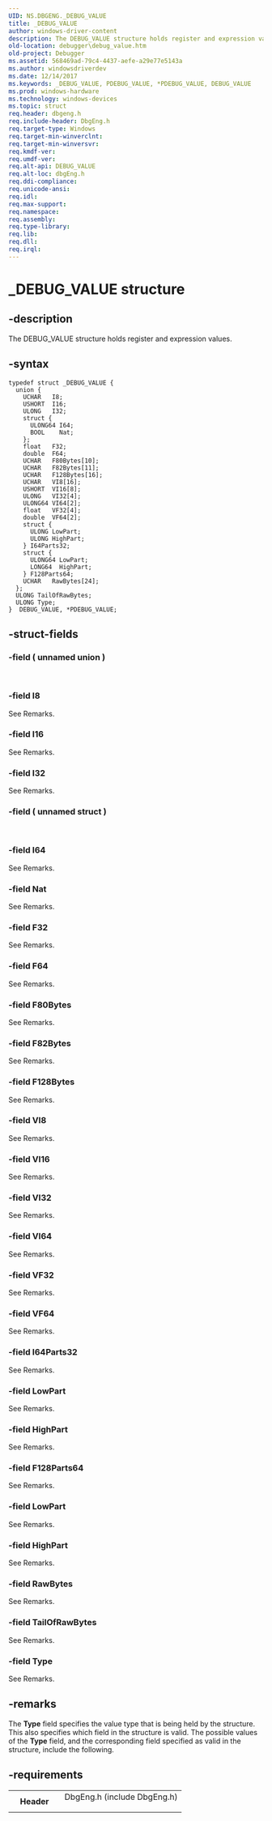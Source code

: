 ```yaml
---
UID: NS.DBGENG._DEBUG_VALUE
title: _DEBUG_VALUE
author: windows-driver-content
description: The DEBUG_VALUE structure holds register and expression values.
old-location: debugger\debug_value.htm
old-project: Debugger
ms.assetid: 568469ad-79c4-4437-aefe-a29e77e5143a
ms.author: windowsdriverdev
ms.date: 12/14/2017
ms.keywords: _DEBUG_VALUE, PDEBUG_VALUE, *PDEBUG_VALUE, DEBUG_VALUE
ms.prod: windows-hardware
ms.technology: windows-devices
ms.topic: struct
req.header: dbgeng.h
req.include-header: DbgEng.h
req.target-type: Windows
req.target-min-winverclnt: 
req.target-min-winversvr: 
req.kmdf-ver: 
req.umdf-ver: 
req.alt-api: DEBUG_VALUE
req.alt-loc: dbgEng.h
req.ddi-compliance: 
req.unicode-ansi: 
req.idl: 
req.max-support: 
req.namespace: 
req.assembly: 
req.type-library: 
req.lib: 
req.dll: 
req.irql: 
---
```


# _DEBUG_VALUE structure



## -description
The DEBUG_VALUE structure holds register and expression values.



## -syntax

````
typedef struct _DEBUG_VALUE {
  union {
    UCHAR   I8;
    USHORT  I16;
    ULONG   I32;
    struct {
      ULONG64 I64;
      BOOL    Nat;
    };
    float   F32;
    double  F64;
    UCHAR   F80Bytes[10];
    UCHAR   F82Bytes[11];
    UCHAR   F128Bytes[16];
    UCHAR   VI8[16];
    USHORT  VI16[8];
    ULONG   VI32[4];
    ULONG64 VI64[2];
    float   VF32[4];
    double  VF64[2];
    struct {
      ULONG LowPart;
      ULONG HighPart;
    } I64Parts32;
    struct {
      ULONG64 LowPart;
      LONG64  HighPart;
    } F128Parts64;
    UCHAR   RawBytes[24];
  };
  ULONG TailOfRawBytes;
  ULONG Type;
}  DEBUG_VALUE, *PDEBUG_VALUE;
````


## -struct-fields

### -field ( unnamed union )

 


### -field I8

See Remarks.


### -field I16

See Remarks.


### -field I32

See Remarks.


### -field ( unnamed struct )

 


### -field I64

See Remarks.


### -field Nat

See Remarks.

</dd>
</dl>

### -field F32

See Remarks.


### -field F64

See Remarks.


### -field F80Bytes

See Remarks.


### -field F82Bytes

See Remarks.


### -field F128Bytes

See Remarks.


### -field VI8

See Remarks.


### -field VI16

See Remarks.


### -field VI32

See Remarks.


### -field VI64

See Remarks.


### -field VF32

See Remarks.


### -field VF64

See Remarks.


### -field I64Parts32

See Remarks.


### -field LowPart

See Remarks.


### -field HighPart

See Remarks.

</dd>
</dl>

### -field F128Parts64

See Remarks.


### -field LowPart

See Remarks.


### -field HighPart

See Remarks.

</dd>
</dl>

### -field RawBytes

See Remarks.

</dd>
</dl>

### -field TailOfRawBytes

See Remarks.


### -field Type

See Remarks.


## -remarks
The <b>Type</b> field specifies the value type that is being held by the structure. This also specifies which field in the structure is valid. The possible values of the <b>Type</b> field, and the corresponding field specified as valid in the structure, include the following.


## -requirements
<table>
<tr>
<th width="30%">
Header

</th>
<td width="70%">
<dl>
<dt>DbgEng.h (include DbgEng.h)</dt>
</dl>
</td>
</tr>
</table>